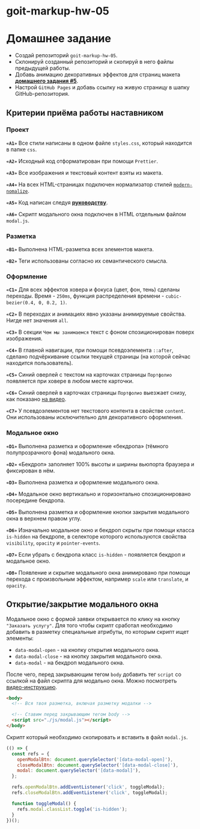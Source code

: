 # goit-markup-hw-05
# Домашнее задание

- Создай репозиторий `goit-markup-hw-05`.
- Склонируй созданный репозиторий и скопируй в него файлы предыдущей работы.
- Добавь анимацию декоративных эффектов для страниц макета
  [**домашнего задания #5**](<https://www.figma.com/file/oTYBECAN79dXy19hzWObO4/Web-Studio-(Version-2.1)?node-id=1%3A836>).
- Настрой `GitHub Pages` и добавь ссылку на живую страницу в шапку
  GitHub-репозитория.

## Критерии приёма работы наставником

### Проект

**`«A1»`** Все стили написаны в одном файле `styles.css`, который находится в
папке `css`.

**`«A2»`** Исходный код отформатирован при помощи `Prettier`.

**`«A3»`** Все изображения и текстовый контент взяты из макета.

**`«A4»`** На всех HTML-страницах подключен нормализатор стилей
[`modern-nomalize`](https://github.com/sindresorhus/modern-normalize).

**`«A5»`** Код написан следуя [**руководству**](https://codeguide.co/).

**`«A6»`** Скрипт модального окна подключен в HTML отдельным файлом `modal.js`.

### Разметка

**`«B1»`** Выполнена HTML-разметка всех элементов макета.

**`«B2»`** Теги использованы согласно их семантического смысла.

### Оформление

**`«C1»`** Для всех эффектов ховера и фокуса (цвет, фон, тень) сделаны переходы.
Время - `250ms`, функция распределения времени - `cubic-bezier(0.4, 0, 0.2, 1)`.

**`«C2»`** В переходах и анимациях явно указаны анимируемые свойства. Нигде нет
значения `all`.

**`«C3»`** В секции `Чем мы занимаемся` текст с фоном спозиционирован поверх
изображения.

**`«C4»`** В главной навигации, при помощи псевдоэлемента `::after`, сделано
подчёркивание ссылки текущей страницы (на которой сейчас находится
пользователь).

**`«C5»`** Синий оверлей с текстом на карточках страницы `Портфолио` появляется
при ховере в любом месте карточки.

**`«C6»`** Синий оверлей в карточках страницы `Портфолио` выезжает снизу, как
показано [на видео](./05-preview.gif).

**`«C7»`** У псевдоэлементов нет текстового контента в свойстве `content`. Они
использованы исключительно для декоративного оформления.

### Модальное окно

**`«D1»`** Выполнена разметка и оформление «бекдропа» (тёмного полупрозрачного
фона) модального окна.

**`«D2»`** «Бекдроп» заполняет 100% высоты и ширины вьюпорта браузера и
фиксирован в нём.

**`«D3»`** Выполнена разметка и оформление модального окна.

**`«D4»`** Модальное окно вертикально и горизонтально спозиционировано
посередине бекдропа.

**`«D5»`** Выполнена разметка и оформление кнопки закрытия модального окна в
верхнем правом углу.

**`«D6»`** Изначально модальное окно и бекдроп скрыты при помощи класса
`is-hidden` на бекдропе, в селекторе которого используются свойства
`visibility`, `opacity` и `pointer-events`.

**`«D7»`** Если убрать с бекдропа класс `is-hidden` - появляется бекдроп и
модальное окно.

**`«D8»`** Появление и скрытие модального окна анимировано при помощи перехода с
произвольным эффектом, например `scale` или `translate`, и `opacity`.

## Открытие/закрытие модального окна

Модальное окно с формой заявки открывается по клику на кнопку
`"Заказать услугу"`. Для того чтобы скрипт сработал необходимо добавить в
разметку специальные атрибуты, по которым скрипт ищет элементы:

- `data-modal-open` - на кнопку открытия модального окна.
- `data-modal-close` - на кнопку закрытия модального окна.
- `data-modal` - на бекдроп модального окна.

После чего, перед закрывающим тегом `body` добавить тег `script` со ссылкой на
файл скрипта для модально окна. Можно посмотреть
[видео-инструкцию](https://drive.google.com/file/d/1yasixN2K-9DdsYtKCJWVay9WbyTZai0t/view?usp=sharing).

```html
<body>
  <!-- Вся твоя разметка, включая разметку модалки -->

  <!-- Ставим перед закрывающим тегом body -->
  <script src="./js/modal.js"></script>
</body>
```

Скрипт который необходимо скопировать и вставить в файл `modal.js`.

```js
(() => {
  const refs = {
    openModalBtn: document.querySelector('[data-modal-open]'),
    closeModalBtn: document.querySelector('[data-modal-close]'),
    modal: document.querySelector('[data-modal]'),
  };

  refs.openModalBtn.addEventListener('click', toggleModal);
  refs.closeModalBtn.addEventListener('click', toggleModal);

  function toggleModal() {
    refs.modal.classList.toggle('is-hidden');
  }
})();
```

